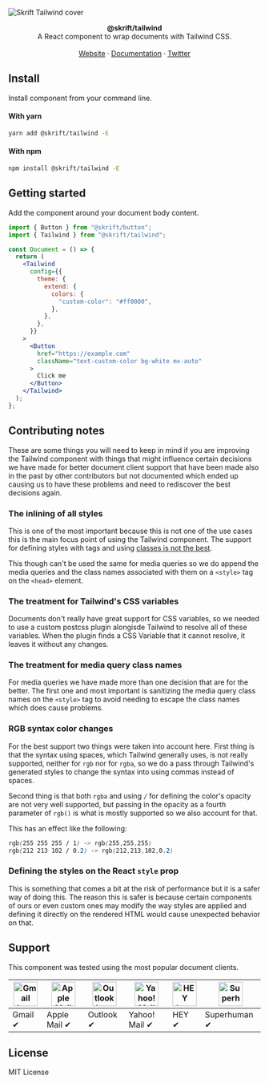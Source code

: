 ![Skrift Tailwind cover](https://react.document/static/covers/tailwind.png)

<div align="center"><strong>@skrift/tailwind</strong></div>
<div align="center">A React component to wrap documents with Tailwind CSS.</div>
<br />
<div align="center">
<a href="https://react.document">Website</a> 
<span> · </span>
<a href="https://react.document">Documentation</a> 
<span> · </span>
<a href="https://react.document">Twitter</a>
</div>

## Install

Install component from your command line.

#### With yarn

```sh
yarn add @skrift/tailwind -E
```

#### With npm

```sh
npm install @skrift/tailwind -E
```

## Getting started

Add the component around your document body content.

```jsx
import { Button } from "@skrift/button";
import { Tailwind } from "@skrift/tailwind";

const Document = () => {
  return (
    <Tailwind
      config={{
        theme: {
          extend: {
            colors: {
              "custom-color": "#ff0000",
            },
          },
        },
      }}
    >
      <Button
        href="https://example.com"
        className="text-custom-color bg-white mx-auto"
      >
        Click me
      </Button>
    </Tailwind>
  );
};
```

## Contributing notes

These are some things you will need to keep in mind if you are improving the Tailwind component
with things that might influence certain decisions we have made for better
document client support that have been made also in the past by other contributors but not documented
which ended up causing us to have these problems and need to rediscover the best decisions again.

### The inlining of all styles

This is one of the most important because this is not one of the use cases this is
the main focus point of using the Tailwind component. The support for defining styles with tags
and using [classes is not the best](https://www.canidocument.com/features/html-style/).

This though can't be used the same for media queries so we do append the media queries
and the class names associated with them on a `<style>` tag on the `<head>` element.

### The treatment for Tailwind's CSS variables

Documents don't really have great support for CSS variables,
so we needed to use a custom postcss plugin alongisde Tailwind to resolve
all of these variables. When the plugin finds a CSS Variable that it cannot resolve,
it leaves it without any changes.

### The treatment for media query class names

For media queries we have made more than one decision that are for the better. The first one
and most important is sanitizing the media query class names on the `<style>` tag to avoid
needing to escape the class names which does cause problems.

### RGB syntax color changes

For the best support two things were taken into account here. First thing is that
the syntax using spaces, which Tailwind generally uses, is not really supported,
neither for `rgb` nor for `rgba`, so we do a pass through Tailwind's generated
styles to change the syntax into using commas instead of spaces.

Second thing is that both `rgba` and using `/` for defining the color's opacity
are not very well supported, but passing in the opacity as a fourth parameter of `rgb()`
is what is mostly supported so we also account for that.

This has an effect like the following:

```CSS
rgb(255 255 255 / 1) -> rgb(255,255,255)
rgb(212 213 102 / 0.2) -> rgb(212,213,102,0.2)
```

### Defining the styles on the React `style` prop

This is something that comes a bit at the risk of performance but it is a safer way of doing this.
The reason this is safer is because certain components of ours or even custom ones may modify the
way styles are applied and defining it directly on the rendered HTML would cause unexpected behavior
on that.

## Support

This component was tested using the most popular document clients.

| <img src="https://react.document/static/icons/gmail.svg" width="48px" height="48px" alt="Gmail logo"> | <img src="https://react.document/static/icons/apple-mail.svg" width="48px" height="48px" alt="Apple Mail"> | <img src="https://react.document/static/icons/outlook.svg" width="48px" height="48px" alt="Outlook logo"> | <img src="https://react.document/static/icons/yahoo-mail.svg" width="48px" height="48px" alt="Yahoo! Mail logo"> | <img src="https://react.document/static/icons/hey.svg" width="48px" height="48px" alt="HEY logo"> | <img src="https://react.document/static/icons/superhuman.svg" width="48px" height="48px" alt="Superhuman logo"> |
| -------------------------------------------------------------------------------------------------- | ------------------------------------------------------------------------------------------------------- | ------------------------------------------------------------------------------------------------------ | ------------------------------------------------------------------------------------------------------------- | ---------------------------------------------------------------------------------------------- | ------------------------------------------------------------------------------------------------------------ |
| Gmail ✔                                                                                           | Apple Mail ✔                                                                                           | Outlook ✔                                                                                             | Yahoo! Mail ✔                                                                                                | HEY ✔                                                                                         | Superhuman ✔                                                                                                |

## License

MIT License
